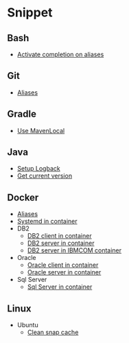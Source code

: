 # Snippet

## Bash

- [Activate completion on aliases](Bash/Completion_alias.md)

## Git

- [Aliases](Git/Aliases.md)

## Gradle

- [Use MavenLocal](Gradle/MavenLocal/mavenlocal.md)

## Java

- [Setup Logback](Java/Logback/logback.md)
- [Get current version](Java/Version/Version.java)

## Docker

- [Aliases](Docker/Aliases.md)
- [Systemd in container](Docker/Use_systemd/Makefile)
- DB2
  - [DB2 client in container](Docker/DB2/DB2_client_in_container/Dockerfile)
  - [DB2 server in container](Docker/DB2/DB2_server_in_container/Dockerfile)
  - [DB2 server in IBMCOM container](Docker/DB2/DB2_server_in_ibmcom_db2_container/Makefile)
- Oracle
  - [Oracle client in container](Docker/Oracle/Oracle_client_in_container/Dockerfile)
  - [Oracle server in container](Docker/Oracle/Oracle_server_in_container/Dockerfile)
- Sql Server
  - [Sql Server in container](Docker/Sql_Server/Makefile)

## Linux

- Ubuntu
  - [Clean snap cache](Linux/Ubuntu/clean-snap-cache.sh)